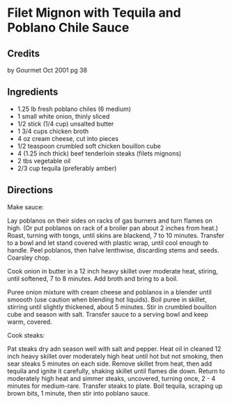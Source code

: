 # Filet Mignon with Tequila and Poblano Chile Sauce 

<!-- BEGIN content -->

## Credits

by Gourmet Oct 2001 pg 38

## Ingredients

- 1.25 lb fresh poblano chiles (6 medium)
- 1 small white onion, thinly sliced
- 1/2 stick (1/4 cup) unsalted butter
- 1 3/4 cups chicken broth
- 4 oz cream cheese, cut into pieces
- 1/2 teaspoon crumbled soft chicken bouillon cube
- 4 (1.25 inch thick) beef tenderloin steaks (filets mignons)
- 2 tbs vegetable oil
- 2/3 cup tequila (preferably amber)

## Directions

Make sauce:  
 Lay poblanos on their sides on racks of gas burners and turn flames on high. (Or put poblanos on rack of a broiler pan about 2 inches from heat.) Roast, turning with tongs, until skins are blackend, 7 to 10 minutes. Transfer to a bowl and let stand covered with plastic wrap, until cool enough to handle. Peel poblanos, then halve lenthwise, discarding stems and seeds. Coarsley chop.  
  
 Cook onion in butter in a 12 inch heavy skillet over moderate heat, stiring, until softened, 7 to 8 minutes. Add broth and bring to a boil.  
  
 Puree onion mixture with cream cheese and poblanos in a blender until smoooth (use caution when blending hot liquids). Boil puree in skillet, stirring until slightly thickened, about 5 minutes. Stir in crumbled bouillon cube and season with salt. Transfer sauce to a serving bowl and keep warm, covered.  
  
 Cook steaks:  
 Pat steaks dry adn season well with salt and pepper. Heat oil in cleaned 12 inch heavy skillet over moderately high heat until hot but not smoking, then sear steaks 5 minutes on each side. Remove skillet from heat, then add tequila and ignite it carefully, shaking skillet until flames die down. Return to moderately high heat and simmer steaks, uncovered, turning once, 2 - 4 minutes for medium-rare. Transfer steaks to plate. Boil tequila, scraping up brown bits, 1 minute, then stir into poblano sauce.

<!-- END content -->

